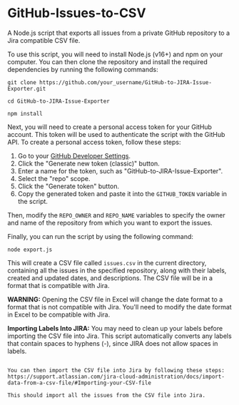 # GitHub-Issues-to-CSV
A Node.js script that exports all issues from a private GitHub repository to a Jira compatible CSV file.

To use this script, you will need to install Node.js (v16+) and npm on your computer. You can then clone the repository and install the required dependencies by running the following commands:

```
git clone https://github.com/your_username/GitHub-to-JIRA-Issue-Exporter.git

cd GitHub-to-JIRA-Issue-Exporter

npm install
```

Next, you will need to create a personal access token for your GitHub account. This token will be used to authenticate the script with the GitHub API. To create a personal access token, follow these steps:

1. Go to your [GitHub Developer Settings](https://github.com/settings/tokens).
2. Click the "Generate new token (classic)" button.
3. Enter a name for the token, such as "GitHub-to-JIRA-Issue-Exporter".
4. Select the "repo" scope.
5. Click the "Generate token" button.
6. Copy the generated token and paste it into the `GITHUB_TOKEN` variable in the script.

Then, modify the `REPO_OWNER` and `REPO_NAME` variables to specify the owner and name of the repository from which you want to export the issues.

Finally, you can run the script by using the following command:

```
node export.js
```

This will create a CSV file called `issues.csv` in the current directory, containing all the issues in the specified repository, along with their labels, created and updated dates, and descriptions. The CSV file will be in a format that is compatible with Jira.

**WARNING:** Opening the CSV file in Excel will change the date format to a format that is not compatible with Jira. You'll need to modify the date format in Excel to be compatible with Jira.

**Importing Labels Into JIRA:** You may need to clean up your labels before importing the CSV file into Jira. This script automatically converts any labels that contain spaces to hyphens (-), since JIRA does not allow spaces in labels.

```

You can then import the CSV file into Jira by following these steps:
https://support.atlassian.com/jira-cloud-administration/docs/import-data-from-a-csv-file/#Importing-your-CSV-file

This should import all the issues from the CSV file into Jira.
